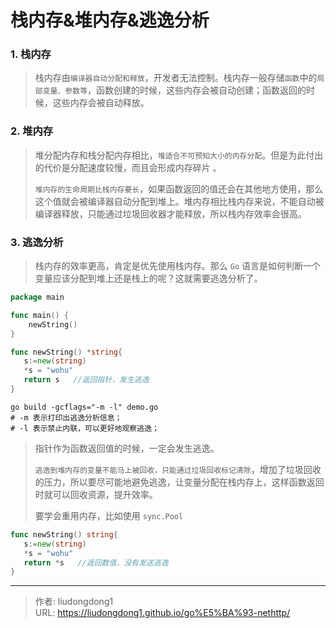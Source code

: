 # 栈内存&堆内存&逃逸分析


### 1. 栈内存

> 栈内存由`编译器自动分配和释放`，开发者无法控制。栈内存一般存储`函数`中的`局部变量、参数等`，函数创建的时候，这些内存会被自动创建；函数返回的时候，这些内存会被自动释放。

### 2. 堆内存

> 堆分配内存和栈分配内存相比，`堆适合不可预知大小的内存分配`。但是为此付出的代价是分配速度较慢，而且会形成内存碎片 。
>
> `堆内存的生命周期比栈内存要长`，如果函数返回的值还会在其他地方使用，那么这个值就会被编译器自动分配到堆上。堆内存相比栈内存来说，不能自动被编译器释放，只能通过垃圾回收器才能释放，所以栈内存效率会很高。

### 3. 逃逸分析

> 栈内存的效率更高，肯定是优先使用栈内存。那么 `Go` 语言是如何判断一个变量应该分配到堆上还是栈上的呢？这就需要逃逸分析了。

```go
package main

func main() {
    newString()
}

func newString() *string{
   s:=new(string)
   *s = "wohu"
   return s   //返回指针，发生逃逸
}
```

```shell
go build -gcflags="-m -l" demo.go
# -m 表示打印出逃逸分析信息；
# -l 表示禁止内联，可以更好地观察逃逸；
```

> 指针作为函数返回值的时候，一定会发生逃逸。
>
> `逃逸到堆内存的变量不能马上被回收，只能通过垃圾回收标记清除`，增加了垃圾回收的压力，所以要尽可能地避免逃逸，让变量分配在栈内存上，这样函数返回时就可以回收资源，提升效率。
>
> 要学会重用内存，比如使用 `sync.Pool`

```go
func newString() string{
   s:=new(string)
   *s = "wohu"
   return *s   //返回数值，没有发送逃逸
}
```



---

> 作者: liudongdong1  
> URL: https://liudongdong1.github.io/go%E5%BA%93-nethttp/  

